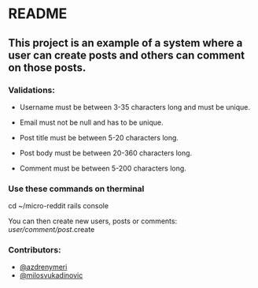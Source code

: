 # README

## This project is an example of a system where a user can create posts and others can comment on those posts.

### Validations:

* Username must be between 3-35 characters long and must be unique.
* Email must not be null and has to be unique.

* Post title must be between 5-20 characters long.
* Post body must be between 20-360 characters long.

* Comment must be between 5-200 characters long.

### Use these commands on therminal

cd ~/micro-reddit
rails console

You can then create new users, posts or comments:
*user/comment/post*.create

### Contributors:
* [@azdrenymeri](https://github.com/azdrenymeri) 
* [@milosvukadinovic](https://github.com/milosvukadinovic)


